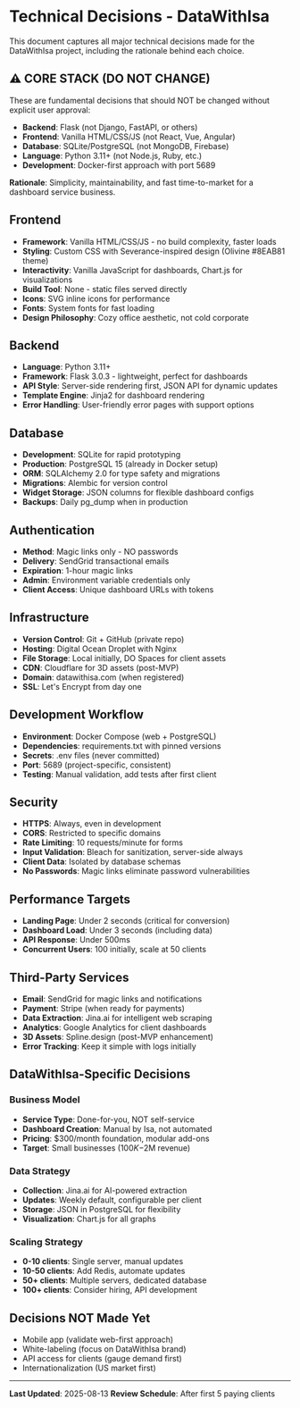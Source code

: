 # Technical Decisions - DataWithIsa

This document captures all major technical decisions made for the DataWithIsa project, including the rationale behind each choice.

## ⚠️ CORE STACK (DO NOT CHANGE)
These are fundamental decisions that should NOT be changed without explicit user approval:
- **Backend**: Flask (not Django, FastAPI, or others)
- **Frontend**: Vanilla HTML/CSS/JS (not React, Vue, Angular)
- **Database**: SQLite/PostgreSQL (not MongoDB, Firebase)
- **Language**: Python 3.11+ (not Node.js, Ruby, etc.)
- **Development**: Docker-first approach with port 5689

**Rationale**: Simplicity, maintainability, and fast time-to-market for a dashboard service business.

## Frontend
- **Framework**: Vanilla HTML/CSS/JS - no build complexity, faster loads
- **Styling**: Custom CSS with Severance-inspired design (Olivine #8EAB81 theme)
- **Interactivity**: Vanilla JavaScript for dashboards, Chart.js for visualizations
- **Build Tool**: None - static files served directly
- **Icons**: SVG inline icons for performance
- **Fonts**: System fonts for fast loading
- **Design Philosophy**: Cozy office aesthetic, not cold corporate

## Backend  
- **Language**: Python 3.11+
- **Framework**: Flask 3.0.3 - lightweight, perfect for dashboards
- **API Style**: Server-side rendering first, JSON API for dynamic updates
- **Template Engine**: Jinja2 for dashboard rendering
- **Error Handling**: User-friendly error pages with support options

## Database
- **Development**: SQLite for rapid prototyping
- **Production**: PostgreSQL 15 (already in Docker setup)
- **ORM**: SQLAlchemy 2.0 for type safety and migrations
- **Migrations**: Alembic for version control
- **Widget Storage**: JSON columns for flexible dashboard configs
- **Backups**: Daily pg_dump when in production

## Authentication
- **Method**: Magic links only - NO passwords
- **Delivery**: SendGrid transactional emails
- **Expiration**: 1-hour magic links
- **Admin**: Environment variable credentials only
- **Client Access**: Unique dashboard URLs with tokens

## Infrastructure
- **Version Control**: Git + GitHub (private repo)
- **Hosting**: Digital Ocean Droplet with Nginx
- **File Storage**: Local initially, DO Spaces for client assets
- **CDN**: Cloudflare for 3D assets (post-MVP)
- **Domain**: datawithisa.com (when registered)
- **SSL**: Let's Encrypt from day one

## Development Workflow
- **Environment**: Docker Compose (web + PostgreSQL)
- **Dependencies**: requirements.txt with pinned versions
- **Secrets**: .env files (never committed)
- **Port**: 5689 (project-specific, consistent)
- **Testing**: Manual validation, add tests after first client

## Security
- **HTTPS**: Always, even in development
- **CORS**: Restricted to specific domains
- **Rate Limiting**: 10 requests/minute for forms
- **Input Validation**: Bleach for sanitization, server-side always
- **Client Data**: Isolated by database schemas
- **No Passwords**: Magic links eliminate password vulnerabilities

## Performance Targets
- **Landing Page**: Under 2 seconds (critical for conversion)
- **Dashboard Load**: Under 3 seconds (including data)
- **API Response**: Under 500ms
- **Concurrent Users**: 100 initially, scale at 50 clients

## Third-Party Services
- **Email**: SendGrid for magic links and notifications
- **Payment**: Stripe (when ready for payments)
- **Data Extraction**: Jina.ai for intelligent web scraping
- **Analytics**: Google Analytics for client dashboards
- **3D Assets**: Spline.design (post-MVP enhancement)
- **Error Tracking**: Keep it simple with logs initially

## DataWithIsa-Specific Decisions

### Business Model
- **Service Type**: Done-for-you, NOT self-service
- **Dashboard Creation**: Manual by Isa, not automated
- **Pricing**: $300/month foundation, modular add-ons
- **Target**: Small businesses ($100K-$2M revenue)

### Data Strategy
- **Collection**: Jina.ai for AI-powered extraction
- **Updates**: Weekly default, configurable per client
- **Storage**: JSON in PostgreSQL for flexibility
- **Visualization**: Chart.js for all graphs

### Scaling Strategy
- **0-10 clients**: Single server, manual updates
- **10-50 clients**: Add Redis, automate updates
- **50+ clients**: Multiple servers, dedicated database
- **100+ clients**: Consider hiring, API development

## Decisions NOT Made Yet
- Mobile app (validate web-first approach)
- White-labeling (focus on DataWithIsa brand)
- API access for clients (gauge demand first)
- Internationalization (US market first)

---

**Last Updated**: 2025-08-13
**Review Schedule**: After first 5 paying clients